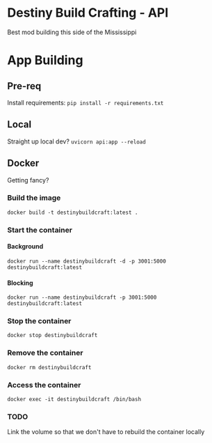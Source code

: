 # Destiny Build Crafting - API

Best mod building this side of the Mississippi

# App Building

## Pre-req
Install requirements:
``pip install -r requirements.txt``

## Local
Straight up local dev? 
``uvicorn api:app --reload``

## Docker
Getting fancy?

### Build the image
``docker build -t destinybuildcraft:latest .``

### Start the container

#### Background
``docker run --name destinybuildcraft -d -p 3001:5000 destinybuildcraft:latest``

#### Blocking
``docker run --name destinybuildcraft -p 3001:5000 destinybuildcraft:latest``

### Stop the container
``docker stop destinybuildcraft``

### Remove the container
``docker rm destinybuildcraft``

### Access the container
``docker exec -it destinybuildcraft /bin/bash``

### TODO
Link the volume so that we don't have to rebuild the container locally